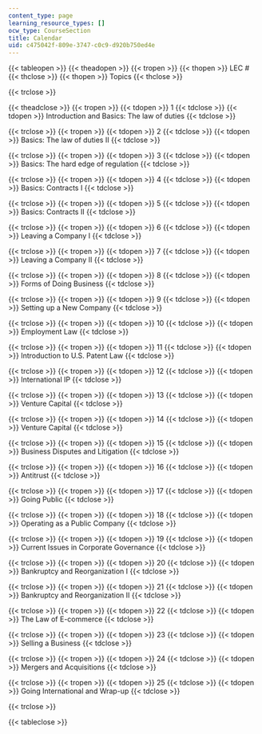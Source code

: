 ```yaml
---
content_type: page
learning_resource_types: []
ocw_type: CourseSection
title: Calendar
uid: c475042f-809e-3747-c0c9-d920b750ed4e
---
```


{{< tableopen >}}
{{< theadopen >}}
{{< tropen >}}
{{< thopen >}}
LEC #
{{< thclose >}}
{{< thopen >}}
Topics
{{< thclose >}}

{{< trclose >}}

{{< theadclose >}}
{{< tropen >}}
{{< tdopen >}}
1
{{< tdclose >}}
{{< tdopen >}}
Introduction and Basics: The law of duties
{{< tdclose >}}

{{< trclose >}}
{{< tropen >}}
{{< tdopen >}}
2
{{< tdclose >}}
{{< tdopen >}}
Basics: The law of duties II
{{< tdclose >}}

{{< trclose >}}
{{< tropen >}}
{{< tdopen >}}
3
{{< tdclose >}}
{{< tdopen >}}
Basics: The hard edge of regulation
{{< tdclose >}}

{{< trclose >}}
{{< tropen >}}
{{< tdopen >}}
4
{{< tdclose >}}
{{< tdopen >}}
Basics: Contracts I
{{< tdclose >}}

{{< trclose >}}
{{< tropen >}}
{{< tdopen >}}
5
{{< tdclose >}}
{{< tdopen >}}
Basics: Contracts II
{{< tdclose >}}

{{< trclose >}}
{{< tropen >}}
{{< tdopen >}}
6
{{< tdclose >}}
{{< tdopen >}}
Leaving a Company I
{{< tdclose >}}

{{< trclose >}}
{{< tropen >}}
{{< tdopen >}}
7
{{< tdclose >}}
{{< tdopen >}}
Leaving a Company II
{{< tdclose >}}

{{< trclose >}}
{{< tropen >}}
{{< tdopen >}}
8
{{< tdclose >}}
{{< tdopen >}}
Forms of Doing Business
{{< tdclose >}}

{{< trclose >}}
{{< tropen >}}
{{< tdopen >}}
9
{{< tdclose >}}
{{< tdopen >}}
Setting up a New Company
{{< tdclose >}}

{{< trclose >}}
{{< tropen >}}
{{< tdopen >}}
10
{{< tdclose >}}
{{< tdopen >}}
Employment Law
{{< tdclose >}}

{{< trclose >}}
{{< tropen >}}
{{< tdopen >}}
11
{{< tdclose >}}
{{< tdopen >}}
Introduction to U.S. Patent Law
{{< tdclose >}}

{{< trclose >}}
{{< tropen >}}
{{< tdopen >}}
12
{{< tdclose >}}
{{< tdopen >}}
International IP
{{< tdclose >}}

{{< trclose >}}
{{< tropen >}}
{{< tdopen >}}
13
{{< tdclose >}}
{{< tdopen >}}
Venture Capital
{{< tdclose >}}

{{< trclose >}}
{{< tropen >}}
{{< tdopen >}}
14
{{< tdclose >}}
{{< tdopen >}}
Venture Capital
{{< tdclose >}}

{{< trclose >}}
{{< tropen >}}
{{< tdopen >}}
15
{{< tdclose >}}
{{< tdopen >}}
Business Disputes and Litigation
{{< tdclose >}}

{{< trclose >}}
{{< tropen >}}
{{< tdopen >}}
16
{{< tdclose >}}
{{< tdopen >}}
Antitrust
{{< tdclose >}}

{{< trclose >}}
{{< tropen >}}
{{< tdopen >}}
17
{{< tdclose >}}
{{< tdopen >}}
Going Public
{{< tdclose >}}

{{< trclose >}}
{{< tropen >}}
{{< tdopen >}}
18
{{< tdclose >}}
{{< tdopen >}}
Operating as a Public Company
{{< tdclose >}}

{{< trclose >}}
{{< tropen >}}
{{< tdopen >}}
19
{{< tdclose >}}
{{< tdopen >}}
Current Issues in Corporate Governance
{{< tdclose >}}

{{< trclose >}}
{{< tropen >}}
{{< tdopen >}}
20
{{< tdclose >}}
{{< tdopen >}}
Bankruptcy and Reorganization I
{{< tdclose >}}

{{< trclose >}}
{{< tropen >}}
{{< tdopen >}}
21
{{< tdclose >}}
{{< tdopen >}}
Bankruptcy and Reorganization II
{{< tdclose >}}

{{< trclose >}}
{{< tropen >}}
{{< tdopen >}}
22
{{< tdclose >}}
{{< tdopen >}}
The Law of E-commerce
{{< tdclose >}}

{{< trclose >}}
{{< tropen >}}
{{< tdopen >}}
23
{{< tdclose >}}
{{< tdopen >}}
Selling a Business
{{< tdclose >}}

{{< trclose >}}
{{< tropen >}}
{{< tdopen >}}
24
{{< tdclose >}}
{{< tdopen >}}
Mergers and Acquisitions
{{< tdclose >}}

{{< trclose >}}
{{< tropen >}}
{{< tdopen >}}
25
{{< tdclose >}}
{{< tdopen >}}
Going International and Wrap-up
{{< tdclose >}}

{{< trclose >}}

{{< tableclose >}}